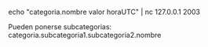 echo "categoria.nombre valor horaUTC" | nc 127.0.0.1 2003

Pueden ponerse subcategorias: categoria.subcategoria1.subcategoria2.nombre

